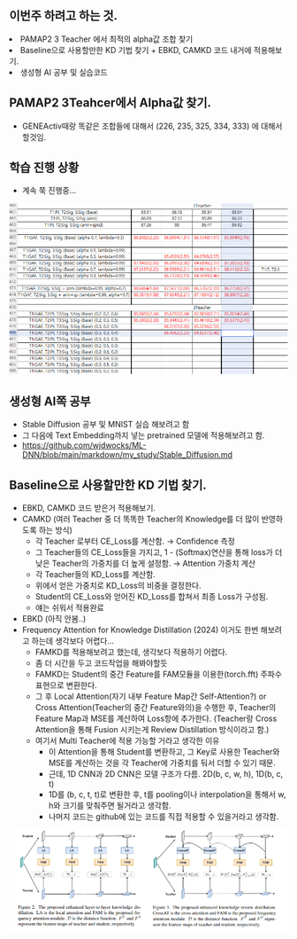 ## 이번주 하려고 하는 것.
<li> PAMAP2 3 Teacher 에서 최적의 alpha값 조합 찾기 </li>
<li> Baseline으로 사용할만한 KD 기법 찾기 + EBKD, CAMKD 코드 내거에 적용해보기. </li>
<li> 생성형 AI 공부 및 실습코드 </li>

## PAMAP2 3Teahcer에서 Alpha값 찾기.
- GENEActiv때랑 똑같은 조합들에 대해서 (226, 235, 325, 334, 333) 에 대해서 할것임.

## 학습 진행 상황
- 계속 쭉 진행중...
<img src="https://github.com/wjdwocks/ML-DNN/raw/main/markdown/25년/5월/25.5.30/PAMAP.png" alt="PAMAP" width="700">

## 생성형 AI쪽 공부
- Stable Diffusion 공부 및 MNIST 실습 해보려고 함
- 그 다음에 Text Embedding까지 넣는 pretrained 모델에 적용해보려고 함.
- https://github.com/wjdwocks/ML-DNN/blob/main/markdown/my_study/Stable_Diffusion.md


## Baseline으로 사용할만한 KD 기법 찾기.
- EBKD, CAMKD 코드 받은거 적용해보기.
- CAMKD (여러 Teacher 중 더 똑똑한 Teacher의 Knowledge를 더 많이 반영하도록 하는 방식)
    * 각 Teacher 로부터 CE_Loss를 계산함. → Confidence 측정
    * 그 Teacher들의 CE_Loss들을 가지고, 1 - (Softmax)연산을 통해 loss가 더 낮은 Teacher의 가중치를 더 높게 설정함. → Attention 가중치 계산
    * 각 Teacher들의 KD_Loss를 계산함. 
    * 위에서 얻은 가중치로 KD_Loss의 비중을 결정한다.
    * Student의 CE_Loss와 얻어진 KD_Loss를 합쳐서 최종 Loss가 구성됨.
    * 얘는 쉬워서 적용완료
- EBKD (아직 안봄..)
- Frequency Attention for Knowledge Distillation (2024) 이거도 한번 해보려고 하는데 생각보다 어렵다...
    * FAMKD를 적용해보려고 했는데, 생각보다 적용하기 어렵다.
    * 좀 더 시간을 두고 코드작업을 해봐야할듯
    * FAMKD는 Student의 중간 Feature를 FAM모듈을 이용한(torch.fft) 주파수 표현으로 변환한다.
    * 그 후 Local Attention(자기 내부 Feature Map간 Self-Attention?) or Cross Attention(Teacher의 중간 Feature와의)을 수행한 후, Teacher의 Feature Map과 MSE를 계산하여 Loss항에 추가한다. (Teacher랑 Cross Attention을 통해 Fusion 시키는게 Review Distillation 방식이라고 함.)
    * 여기서 Multi Teacher에 적용 가능할 거라고 생각한 이유
        - 이 Attention을 통해 Student를 변환하고, 그 Key로 사용한 Teacher와 MSE를 계산하는 것을 각 Teacher에 가중치를 둬서 더할 수 있기 때문.
        - 근데, 1D CNN과 2D CNN은 모델 구조가 다름. 2D(b, c, w, h), 1D(b, c, t) 
        - 1D를 (b, c, t, t)로 변환한 후, t를 pooling이나 interpolation을 통해서 w, h와 크기를 맞춰주면 될거라고 생각함.
        - 나머지 코드는 github에 있는 코드를 직접 적용할 수 있을거라고 생각함.

<img src="https://github.com/wjdwocks/ML-DNN/raw/main/markdown/25년/5월/25.5.30/FAMKD.png" alt="FAMKD" width="700">